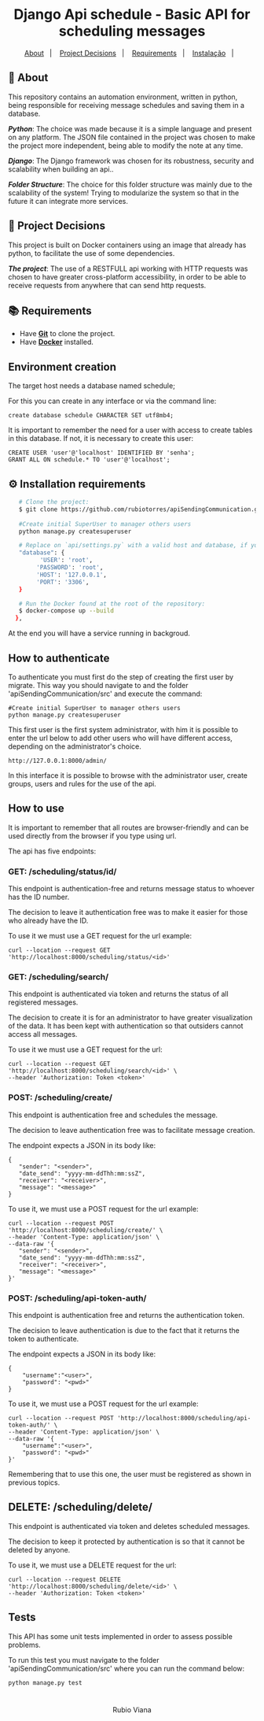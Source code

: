 <h1 align="center">
   Django Api schedule - Basic API for scheduling messages
</h1>

<p align="center">
  <a href="#page_with_curl-sobre">About</a>&nbsp;&nbsp;&nbsp;|&nbsp;&nbsp;&nbsp;
  <a href="#scroll-decisões-de-projeto">Project Decisions</a>&nbsp;&nbsp;&nbsp;|&nbsp;&nbsp;&nbsp;
  <a href="#books-requisitos">Requirements</a>&nbsp;&nbsp;&nbsp;|&nbsp;&nbsp;&nbsp;
  <a href="#gear-instalação-de-requisitos">Instalação</a>&nbsp;&nbsp;&nbsp;|&nbsp;&nbsp;&nbsp;
</p>

## :page_with_curl: About
This repository contains an automation environment, written in python, being responsible for receiving message schedules and saving them in a database.

***Python***: The choice was made because it is a simple language and present on any platform. The JSON file contained in the project was chosen to make the project more independent, being able to modify the note at any time.

***Django***: The Django framework was chosen for its robustness, security and scalability when building an api..

***Folder Structure***: The choice for this folder structure was mainly due to the scalability of the system! Trying to modularize the system so that in the future it can integrate more services.

## :scroll: Project Decisions

This project is built on Docker containers using an image that already has python, to facilitate the use of some dependencies.

***The project***: The use of a RESTFULL api working with HTTP requests was chosen to have greater cross-platform accessibility, in order to be able to receive requests from anywhere that can send http requests.


## :books: Requirements
- Have [**Git**](https://git-scm.com/) to clone the project.
- Have [**Docker**](https://www.docker.com/) installed.

## Environment creation

The target host needs a database named schedule;

For this you can create in any interface or via the command line:

```
create database schedule CHARACTER SET utf8mb4;
```
It is important to remember the need for a user with access to create tables in this database. If not, it is necessary to create this user:

```
CREATE USER 'user'@'localhost' IDENTIFIED BY 'senha';
GRANT ALL ON schedule.* TO 'user'@'localhost';
```

## :gear: Installation requirements
``` bash
   # Clone the project:
   $ git clone https://github.com/rubiotorres/apiSendingCommunication.git
   
   #Create initial SuperUser to manager others users
   python manage.py createsuperuser

   # Replace on `api/settings.py` with a valid host and database, if you want run on docker with localhost use `host.docker.internal` as host
   "database": {
         'USER': 'root',
        'PASSWORD': 'root',
        'HOST': '127.0.0.1',
        'PORT': '3306',
   }

   # Run the Docker found at the root of the repository:
   $ docker-compose up --build
  },

```
At the end you will have a service running in backgroud.

## How to authenticate
To authenticate you must first do the step of creating the first user by migrate.
This way you should navigate to and the folder 'apiSendingCommunication/src' and execute the command:

```
#Create initial SuperUser to manager others users
python manage.py createsuperuser
```
This first user is the first system administrator, with him it is possible to enter the url below to add other users who will have different access, depending on the administrator's choice.

```
http://127.0.0.1:8000/admin/
```
In this interface it is possible to browse with the administrator user, create groups, users and rules for the use of the api.

## How to use

It is important to remember that all routes are browser-friendly and can be used directly from the browser if you type using url.

The api has five endpoints:

### GET: /scheduling/status/id/<id> 
This endpoint is authentication-free and returns message status to whoever has the ID number.

The decision to leave it authentication free was to make it easier for those who already have the ID.

To use it we must use a GET request for the url example:

```
curl --location --request GET 'http://localhost:8000/scheduling/status/<id>'
```

### GET: /scheduling/search/
This endpoint is authenticated via token and returns the status of all registered messages.

The decision to create it is for an administrator to have greater visualization of the data. It has been kept with authentication so that outsiders cannot access all messages.

To use it we must use a GET request for the url:

```
curl --location --request GET 'http://localhost:8000/scheduling/search/<id>' \
--header 'Authorization: Token <token>'
```
### POST: /scheduling/create/

This endpoint is authentication free and schedules the message.

The decision to leave authentication free was to facilitate message creation.

The endpoint expects a JSON in its body like:

```
{
   "sender": "<sender>",
   "date_send": "yyyy-mm-ddThh:mm:ssZ",
   "receiver": "<receiver>",
   "message": "<message>"
}
```

To use it, we must use a POST request for the url example:

```
curl --location --request POST 'http://localhost:8000/scheduling/create/' \
--header 'Content-Type: application/json' \
--data-raw '{
   "sender": "<sender>",
   "date_send": "yyyy-mm-ddThh:mm:ssZ",
   "receiver": "<receiver>",
   "message": "<message>"
}'
```

### POST: /scheduling/api-token-auth/

This endpoint is authentication free and returns the authentication token.

The decision to leave authentication is due to the fact that it returns the token to authenticate.

The endpoint expects a JSON in its body like:

```
{
    "username":"<user>",
    "password": "<pwd>"
}
```

To use it, we must use a POST request for the url example:

```
curl --location --request POST 'http://localhost:8000/scheduling/api-token-auth/' \
--header 'Content-Type: application/json' \
--data-raw '{
    "username":"<user>",
    "password": "<pwd>"
}'
```

Remembering that to use this one, the user must be registered as shown in previous topics.

## DELETE: /scheduling/delete/

This endpoint is authenticated via token and deletes scheduled messages.

The decision to keep it protected by authentication is so that it cannot be deleted by anyone.

To use it, we must use a DELETE request for the url:

```
curl --location --request DELETE 'http://localhost:8000/scheduling/delete/<id>' \
--header 'Authorization: Token <token>'
```

## Tests

This API has some unit tests implemented in order to assess possible problems.

To run this test you must navigate to the folder 'apiSendingCommunication/src' where you can run the command below:

```
python manage.py test
```
<h1></h1>

<p align="center">Rubio Viana</p>
